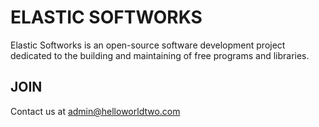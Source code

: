 # ELASTIC SOFTWORKS

Elastic Softworks is an open-source software development project dedicated to the building and maintaining of free programs and libraries.

## JOIN

Contact us at admin@helloworldtwo.com
